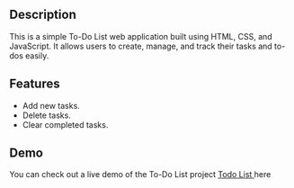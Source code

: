 <h2>Description</h2>
This is a simple To-Do List web application built using HTML, CSS, and JavaScript. It allows users to create, manage, and track their tasks and to-dos easily.

<h2>Features</h2>
<ul>
  <li>Add new tasks.</li>
<li>Delete tasks.</li>
<li>Clear completed tasks.</li>
</ul>
<h2>Demo</h2>
You can check out a live demo of the To-Do List project  <a href=" https://thrishikshetty.github.io/To_Do_List/" > Todo List </a> here
